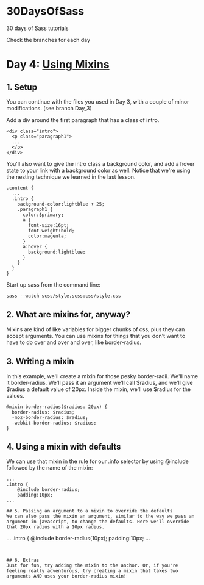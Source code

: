 30DaysOfSass
============

30 days of Sass tutorials

Check the branches for each day

# Day 4: [Using Mixins](http://leveluptuts.com/tutorials/sass-tutorials/4-using-mixins)

## 1. Setup
 You can continue with the files you used in Day 3, with a couple of minor modifications. (see branch Day_3)
 
 Add a div around the first paragraph that has a class of intro.
 
 ```
 <div class="intro">
   <p class="paragraph1">
   ...
   </p>
 </div>
```

You'll also want to give the intro class a background color, and add a hover state to your link with a background color as well.  Notice that we're using the nesting technique we learned in the last lesson.

```
.content {
  ...
  .intro {
    background-color:lightblue + 25;
    .paragraph1 {
      color:$primary;
      a {
        font-size:16pt;
        font-weight:bold;
        color:magenta;
      }
      a:hover {
        background:lightblue;
      }
    }
  }
}
```

 Start up sass from the command line:
 
 ```
 sass --watch scss/style.scss:css/style.css
 ```

## 2. What are mixins for, anyway?
Mixins are kind of like variables for bigger chunks of css, plus they can accept arguments. You can use mixins for things that you don't want to have to do over and over and over, like border-radius.

## 3. Writing a mixin
In this example, we'll create a mixin for those pesky border-radii. We'll name it border-radius. We'll pass it an argument we'll call $radius, and we'll give $radius a default value of 20px. Inside the mixin, we'll use $radius for the values.

```
@mixin border-radius($radius: 20px) {
  border-radius: $radius;
  -moz-border-radius: $radius;
  -webkit-border-radius: $radius;
}
```

## 4. Using a mixin with defaults
We can use that mixin in the rule for our .info selector by using @include followed by the name of the mixin:

```
...
.intro {
    @include border-radius;
    padding:10px;
...

## 5. Passing an argument to a mixin to override the defaults
We can also pass the mixin an argument, similar to the way we pass an argument in javascript, to change the defaults. Here we'll override that 20px radius with a 10px radius.

```
...
.intro {
    @include border-radius(10px);
    padding:10px;
...
```


## 6. Extras
Just for fun, try adding the mixin to the anchor. Or, if you're feeling really adventurous, try creating a mixin that takes two arguments AND uses your border-radius mixin!